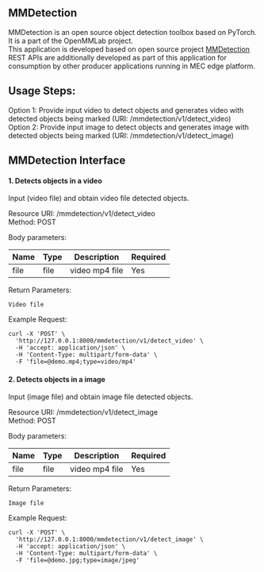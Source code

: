 MMDetection
---------------
MMDetection is an open source object detection toolbox based on PyTorch. It is a part of the OpenMMLab project.<br>
This application is developed based on open source project [MMDetection](https://github.com/open-mmlab/mmdetection) <br>
REST APIs are additionally developed as part of this application for consumption by other producer applications running in MEC edge platform.<br>

Usage Steps:
--------------
Option 1: Provide input video to detect objects and generates video with detected objects being marked (URI: /mmdetection/v1/detect_video) <br>
Option 2: Provide input image to detect objects and generates image with detected objects being marked (URI: /mmdetection/v1/detect_image) <br>

MMDetection Interface 
----------------
<h4>1. Detects objects in a video </h4>
Input (video file) and obtain video file detected objects. <br>

Resource URI: /mmdetection/v1/detect_video <br>
Method: POST<br>

Body parameters:

| Name          | Type                        | Description              | Required      |
| ------------- | --------------------------- | ------------------------ | ------------- |
| file    | file                      | video mp4 file   | Yes |

Return Parameters:

    Video file

Example Request:

```
curl -X 'POST' \
  'http://127.0.0.1:8000/mmdetection/v1/detect_video' \
  -H 'accept: application/json' \
  -H 'Content-Type: multipart/form-data' \
  -F 'file=@demo.mp4;type=video/mp4'
```

<h4>2. Detects objects in a image </h4>
Input (image file) and obtain image file detected objects. <br>

Resource URI: /mmdetection/v1/detect_image <br>
Method: POST<br>

Body parameters:

| Name          | Type                        | Description              | Required      |
| ------------- | --------------------------- | ------------------------ | ------------- |
| file    | file                      | video mp4 file   | Yes |

Return Parameters:

    Image file

Example Request:

```
curl -X 'POST' \
  'http://127.0.0.1:8000/mmdetection/v1/detect_image' \
  -H 'accept: application/json' \
  -H 'Content-Type: multipart/form-data' \
  -F 'file=@demo.jpg;type=image/jpeg'
```